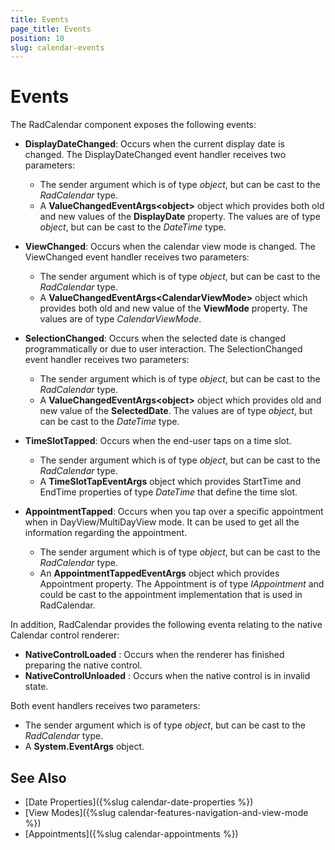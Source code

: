 ```yaml
---
title: Events
page_title: Events
position: 10
slug: calendar-events
---
```


# Events

The RadCalendar component exposes the following events:

* **DisplayDateChanged**: Occurs when the current display date is changed. The DisplayDateChanged event handler receives two parameters: 
	* The sender argument which is of type *object*, but can be cast to the *RadCalendar* type.
	* A __ValueChangedEventArgs&lt;object&gt;__ object which provides both old and new values of the __DisplayDate__ property. The values are of type *object*, but can be cast to the *DateTime* type.

* **ViewChanged**: Occurs when the calendar view mode is changed. The ViewChanged event handler receives two parameters:
	* The sender argument which is of type *object*, but can be cast to the *RadCalendar* type.
	* A __ValueChangedEventArgs&lt;CalendarViewMode&gt;__ object which provides both old and new value of the __ViewMode__ property. The values are of type *CalendarViewMode*.

* **SelectionChanged**: Occurs when the selected date is changed programmatically or due to user interaction. The SelectionChanged event handler receives two parameters:
	* The sender argument which is of type *object*, but can be cast to the *RadCalendar* type.
	* A __ValueChangedEventArgs&lt;object&gt;__ object which provides old and new value of the __SelectedDate__. The values are of type *object*, but can be cast to the *DateTime* type.

* **TimeSlotTapped**: Occurs when the end-user taps on a time slot.
	* The sender argument which is of type *object*, but can be cast to the *RadCalendar* type.
	* A __TimeSlotTapEventArgs__ object which provides StartTime and EndTime properties of type *DateTime* that define the time slot.

* **AppointmentTapped**: Occurs when you tap over a specific appointment when in DayView/MultiDayView mode. It can be used to get all the information regarding the appointment. 
	* The sender argument which is of type *object*, but can be cast to the *RadCalendar* type.
	* An __AppointmentTappedEventArgs__ object which provides Appointment property. The Appointment is of type *IAppointment* and could be cast to the appointment implementation that is used in RadCalendar.
		
In addition, RadCalendar provides the following eventa relating to the native Calendar control renderer:
	
* **NativeControlLoaded** : Occurs when the renderer has finished preparing the native control.
* **NativeControlUnloaded** : Occurs when the native control is in invalid state. 

Both event handlers receives two parameters:
* The sender argument which is of type *object*, but can be cast to the *RadCalendar* type.
* A **System.EventArgs** object.

## See Also

* [Date Properties]({%slug calendar-date-properties %})
* [View Modes]({%slug calendar-features-navigation-and-view-mode %})
* [Appointments]({%slug calendar-appointments %})

